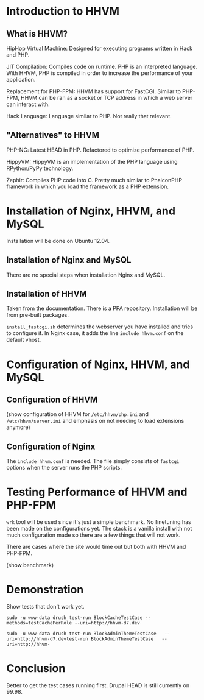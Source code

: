 # Introduction to HHVM

## What is HHVM?

HipHop Virtual Machine: Designed for executing programs written in Hack and PHP.

JIT Compilation: Compiles code on runtime. PHP is an interpreted language. With HHVM, PHP is compiled in order to increase the performance of your application.

Replacement for PHP-FPM: HHVM has support for FastCGI. Similar to PHP-FPM, HHVM can be ran as a socket or TCP address in which a web server can interact with.

Hack Language: Language similar to PHP. Not really that relevant.

## "Alternatives" to HHVM

PHP-NG: Latest HEAD in PHP. Refactored to optimize performance of PHP.

HippyVM: HippyVM is an implementation of the PHP language using RPython/PyPy technology.

Zephir: Compiles PHP code into C. Pretty much similar to PhalconPHP framework in which you load the framework as a PHP extension.

# Installation of Nginx, HHVM, and MySQL

Installation will be done on Ubuntu 12.04.

## Installation of Nginx and MySQL

There are no special steps when installation Nginx and MySQL.

## Installation of HHVM

Taken from the documentation. There is a PPA repository. Installation will be from pre-built packages.

`install_fastcgi.sh` determines the webserver you have installed and tries to configure it. In Nginx case, it adds the line `include hhvm.conf` on the default vhost.

# Configuration of Nginx, HHVM, and MySQL

## Configuration of HHVM

(show configuration of HHVM for `/etc/hhvm/php.ini` and `/etc/hhvm/server.ini` and emphasis on not needing to load extensions anymore)

## Configuration of Nginx

The `include hhvm.conf` is needed. The file simply consists of `fastcgi` options when the server runs the PHP scripts.

# Testing Performance of HHVM and PHP-FPM

`wrk` tool will be used since it's just a simple benchmark. No finetuning has been made on the configurations yet. The stack is a vanilla install with not much configuration made so there are a few things that will not work.

There are cases where the site would time out but both with HHVM and PHP-FPM.

(show benchmark)

# Demonstration

Show tests that don't work yet.

`sudo -u www-data drush test-run BlockCacheTestCase --methods=testCachePerRole --uri=http://hhvm-d7.dev`

`sudo -u www-data drush test-run BlockAdminThemeTestCase   --uri=http://hhvm-d7.devtest-run BlockAdminThemeTestCase   --uri=http://hhvm-`

# Conclusion

Better to get the test cases running first. Drupal HEAD is still currently on 99.98.
